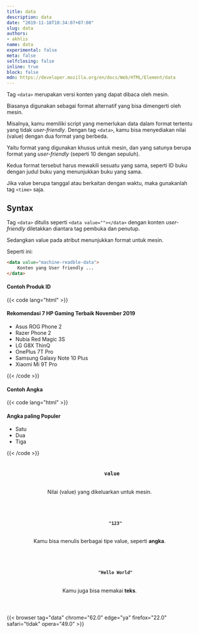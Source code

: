 ```yaml
---
title: data
description: data
date: "2019-11-18T10:34:07+07:00"
slug: data
authors:
- akhlis
name: data
experimental: false
meta: false
selfclosing: false
inline: true
block: false
mdn: https://developer.mozilla.org/en/docs/Web/HTML/Element/data
---
```


Tag `<data>` merupakan versi konten yang dapat dibaca oleh mesin.

Biasanya digunakan sebagai format alternatif yang bisa dimengerti oleh mesin.

Misalnya, kamu memiliki script yang memerlukan data dalam format tertentu yang tidak _user-friendly_. Dengan tag `<data>`, kamu bisa menyediakan nilai (value) dengan dua format yang berbeda.

Yaitu format yang digunakan khusus untuk mesin, dan yang satunya berupa format yang _user-friendly_ (seperti 10 dengan sepuluh).

Kedua format tersebut harus mewakili sesuatu yang sama, seperti ID buku dengan judul buku yang menunjukkan buku yang sama.

Jika value berupa tanggal atau berkaitan dengan waktu, maka gunakanlah tag `<time>` saja.

## Syntax

Tag `<data>` ditulis seperti `<data value=""></data>` dengan konten _user-friendly_ diletakkan diantara tag pembuka dan penutup.

Sedangkan value pada atribut menunjukkan format untuk mesin.

Seperti ini:

```html
<data value="machine-readble-data">
    Konten yang User friendly ...
</data>
```

#### Contoh Produk ID

{{< code lang="html" >}}
<h4>Rekomendasi 7 HP Gaming Terbaik November 2019</h4>
<ul>
  <li>
    <data value="399">Asus ROG Phone 2</data>
  </li>
  <li>
    <data value="482">Razer Phone 2</data>
  </li>
  <li>
    <data value="1399">Nubia Red Magic 3S</data>
  </li>
  <li>
    <data value="2099">LG G8X ThinQ</data>
  </li>
  <li>
    <data value="1029">OnePlus 7T Pro</data>
  </li>
  <li>
    <data value="2034">Samsung Galaxy Note 10 Plus</data>
  </li>
  <li>
    <data value="2015">Xiaomi Mi 9T Pro</data>
  </li>
</ul>
{{< /code >}}

#### Contoh Angka

{{< code lang="html" >}}
<h4>Angka paling Populer</h4>
<ul>
  <li><data value="1">Satu</data></li>
  <li><data value="2">Dua</data></li>
  <li><data value="3">Tiga</data></li>
</ul>
{{< /code >}}


<article id="data-value" class="attribute">
  <header class="attribute__header">
    <h3 class="attribute__name">
      <code class="tag" data-tooltip="Click to copy" data-clipboard-text="value">
        value
      </code>
    </h3>
    <div class="attribute__description">
      <p>Nilai (value) yang dikeluarkan untuk mesin.</p>
    </div>
  </header>
  <div class="attribute__values">
    <article id="data-value__123" class="value">
      <header class="value__header">
        <h4 class="value__name">
          <code class="tag" data-tooltip="Click to copy value=&quot;123&quot;"
            data-clipboard-text="value=&quot;123&quot;">
            "123"
          </code>
        </h4>
        <div class="value__description">
          <p>Kamu bisa menulis berbagai tipe value, seperti <strong>angka</strong>.</p>
        </div>
      </header>
      <aside class="value__preview">
        <div class="value__output"><data value="123"></data></div>
      </aside>
    </article>
    <article id="data-value__hello-world" class="value">
      <header class="value__header">
        <h4 class="value__name">
          <code class="tag" data-tooltip="Click to copy value=&quot;Hello World&quot;"
            data-clipboard-text="value=&quot;Hello World&quot;">
            "Hello World"
          </code>
        </h4>
        <div class="value__description">
          <p>Kamu juga bisa memakai <strong>teks</strong>.</p>
        </div>
      </header>
      <aside class="value__preview">
        <div class="value__output"><data value="Hello World"></data></div>
      </aside>
    </article>
  </div>
</article>

{{< browser tag="data" chrome="62.0" edge="ya" firefox="22.0" safari="tidak" opera="49.0" >}}